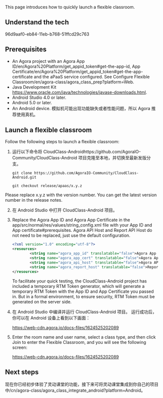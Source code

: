 This page introduces how to quickly launch a flexible classroom.

## Understand the tech

96d9aaf0-eb84-11eb-b768-51ffcd29c763

<a name="prerequisites"></a>

## Prerequisites

- An Agora project with an Agora App ID/en/Agora%20Platform/get_appid_token#get-the-app-id, App Certificate/en/Agora%20Platform/get_appid_token#get-the-app-certificate and the aPaaS service configured. See Configure Flexible Classroom/en/agora-class/agora_class_prep?platform=Web.
- Java Development Kit https://www.oracle.com/java/technologies/javase-downloads.html.
- Android Studio 4.0 or later.
- Android 5.0 or later.
- An Android device.  模拟机可能出现功能缺失或者性能问题，所以 Agora 推荐使用真机。

## Launch a flexible classroom

Follow the following steps to launch a flexible classroom:

1. 运行以下命令将 CloudClass-Androidhttps://github.com/AgoraIO-Community/CloudClass-Android 项目克隆至本地，并切换至最新发版分支。

   ```
   git clone https://github.com/AgoraIO-Community/CloudClass-Android.git
   ```

   ```
   git checkout release/apaas/x.y.z
   ```

<div class="alert info">Please replace x.y.z with the version number.  You can get the latest version number in the release notes.</div>

2. 在 Android Studio 中打开 CloudClass-Android 项目。

3. Replace the Agora App ID and Agora App Certificate in the app/src/normal/res/values/string_config.xml file with your App ID and App certificate#prerequisites.  Agora API Host and Report API Host do not need to be replaced, just use the default configuration.

   ```xml
   <?xml version="1.0" encoding="utf-8"?>
   <resources>
           <string name="agora_app_id" translatable="false">Agora App ID</string>
           <string name="agora_app_cert" translatable="false">Agora App Certificate</string>
           <string name="agora_api_host" translatable="false">Agora API Host</string>
           <string name="agora_report_host" translatable="false">Report API Host</string>
   </resources>
   ```

   To facilitate your quick testing, the CloudClass-Android project has included a temporary RTM Token generator, which will generate a temporary RTM Token with the App ID and App Certificate you passed in.  But in a formal environment, to ensure security, RTM Token must be generated on the server side.

4. 在 Android Studio 中编译并运行 CloudClass-Android 项目。  运行成功后，你可以在 Android 设备上看到以下画面：

   https://web-cdn.agora.io/docs-files/1624525202089

5. Enter the room name and user name, select a class type, and then click Join to enter the Flexible Classroom, and you will see the following screen:

   https://web-cdn.agora.io/docs-files/1624525202089

## Next steps

现在你已经初步体验了灵动课堂的功能，接下来可将灵动课堂集成到你自己的项目中/cn/agora-class/agora_class_integrate_android?platform=Android。